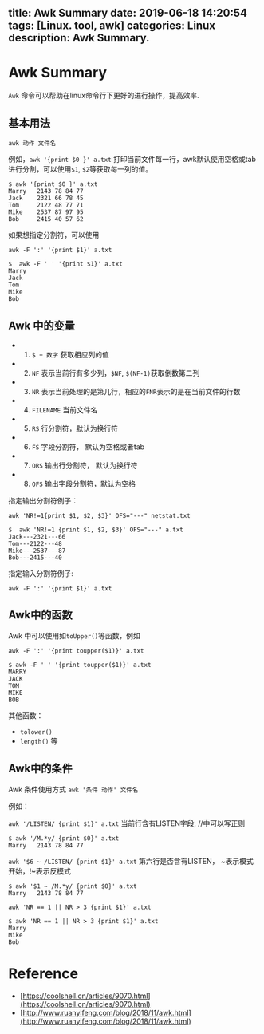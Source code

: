 title: Awk Summary
date: 2019-06-18 14:20:54
tags: [Linux. tool, awk] 
categories: Linux
description: Awk Summary.
---

# Awk Summary

`Awk` 命令可以帮助在linux命令行下更好的进行操作，提高效率.

## 基本用法

`awk 动作 文件名`

例如，`awk '{print $0 }' a.txt` 打印当前文件每一行，awk默认使用空格或tab进行分割，可以使用`$1`, `$2`等获取每一列的值。

```
$ awk '{print $0 }' a.txt
Marry   2143 78 84 77
Jack    2321 66 78 45
Tom     2122 48 77 71
Mike    2537 87 97 95
Bob     2415 40 57 62
```


如果想指定分割符，可以使用

```
awk -F ':' '{print $1}' a.txt
```

```
$  awk -F ' ' '{print $1}' a.txt
Marry
Jack
Tom
Mike
Bob
```

## Awk 中的变量

- 1. `$ + 数字` 获取相应列的值
- 2. `NF` 表示当前行有多少列，`$NF`, `$(NF-1)`获取倒数第二列
- 3. `NR` 表示当前处理的是第几行，相应的`FNR`表示的是在当前文件的行数
- 4. `FILENAME` 当前文件名
- 5. `RS` 行分割符，默认为换行符
- 6. `FS` 字段分割符， 默认为空格或者tab
- 7. `ORS` 输出行分割符， 默认为换行符
- 8. `OFS` 输出字段分割符，默认为空格

指定输出分割符例子：

```
awk 'NR!=1{print $1, $2, $3}' OFS="---" netstat.txt
```


```
$  awk 'NR!=1 {print $1, $2, $3}' OFS="---" a.txt
Jack---2321---66
Tom---2122---48
Mike---2537---87
Bob---2415---40
```

指定输入分割符例子: 

```
awk -F ':' '{print $1}' a.txt
```


## Awk中的函数

Awk 中可以使用如`toUpper()`等函数，例如

```
awk -F ':' '{print toupper($1)}' a.txt
```

```
$ awk -F ' ' '{print toupper($1)}' a.txt
MARRY
JACK
TOM
MIKE
BOB
```

其他函数：

- `tolower()`
- `length()`
等

## Awk中的条件

Awk 条件使用方式 `awk '条件 动作' 文件名`

例如：

`awk '/LISTEN/ {print $1}' a.txt`  当前行含有LISTEN字段, //中可以写正则

```
$ awk '/M.*y/ {print $0}' a.txt
Marry   2143 78 84 77
```

`awk '$6 ~ /LISTEN/ {print $1}' a.txt` 第六行是否含有LISTEN， ~表示模式开始，!~表示反模式 

```
$ awk '$1 ~ /M.*y/ {print $0}' a.txt
Marry   2143 78 84 77
```

`awk 'NR == 1 || NR > 3 {print $1}' a.txt` 

```
$ awk 'NR == 1 || NR > 3 {print $1}' a.txt
Marry
Mike
Bob
```

# Reference

- [https://coolshell.cn/articles/9070.html](https://coolshell.cn/articles/9070.html)
- [http://www.ruanyifeng.com/blog/2018/11/awk.html](http://www.ruanyifeng.com/blog/2018/11/awk.html)

